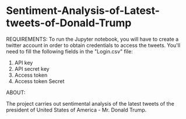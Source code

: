 # Sentiment-Analysis-of-Latest-tweets-of-Donald-Trump


REQUIREMENTS:
To run the Jupyter notebook, you will have to create a twitter account in order to obtain credentials to access the tweets. You'll need to fill the following fields in the "Login.csv" file:
1. API key
2. API secret key
3. Access token
4. Access token Secret

ABOUT:

The project carries out sentimental analysis of the latest tweets of the president of United States of America - Mr. Donald Trump.
